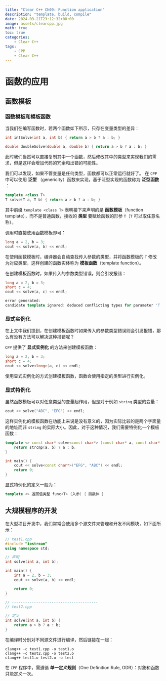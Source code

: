 ```yaml
---
title: "Clear C++ Ch09: Function application"
description: "template, build, compile"
date: 2024-03-21T23:12:32+08:00
image: assets/clearcpp.jpg
math: true
toc: true
categories:
    - Clear C++
tags:
    - CPP
    - Clear C++
---
```


# 函数的应用

## 函数模板

### 函数模板和模板函数

当我们在编写函数时，若两个函数如下所示，只存在变量类型的差异：

```cpp
int intSolve(int a, int b) { return a > b ? a : b; }

double doubleSolve(double a, double b) { return a > b ? a : b; }
```

此时我们当然可以直接复制其中一个函数，然后修改其中的类型来实现我们的需求，但是这样会增加代码的冗余和出错的可能性。

我们可以发现，如果不管变量是任何类型，函数都可以正常运行就好了。
在 `CPP` 中可以使用 **泛型** （genericity）函数来实现，基于泛型实现的函数称为 **泛型函数** ：

```cpp
template <class T>
T solve(T a, T b) { return a > b ? a : b; }
```

其中前缀 `template <class T>` 表明接下来声明的是 **函数模板**（function template），而不是普通函数，接收的 **类型** 要赋给函数的形参 `T`（`T` 可以取任意名称）。

调用时直接使用函数模板即可：

```cpp
long a = 2, b = 3;
cout << solve(a, b) << endl;
```

在使用函数模板时，编译器会自动查找传入参数的类型，并将函数模板的 `T` 修改为对应类型，这样创建的函数实体称为 **模板函数**（template function）。

在创建模板函数时，如果传入的参数类型错误，则会引发报错：

```cpp
long a = 2, b = 3;
short c = 4;
cout << solve(a, c) << endl;

error generated: 
candidate template ignored: deduced conflicting types for parameter 'T' ('long' vs. 'short')
```

### 显式实例化

在上文中我们提到，在创建模板函数时如果传入的参数类型错误则会引发报错，那么有没有方法可以解决这种报错呢？

`CPP` 提供了 **显式实例化** 的方法来创建模板函数：

```cpp
long a = 2, b = 3;
short c = 4;
cout << solve<long>(a, c) << endl;
```

使用显式实例化的方式创建模板函数，函数会使用指定的类型进行实例化。

### 显式特例化

虽然函数模板可以对任意类型的变量起作用，但是对于例如 `string` 类型的变量：

```cpp
cout << solve("ABC", "EFG") << endl;
```

这样实例化的模板函数在功能上来说是没有意义的，因为实际比较的是两个字面量的地址而非 `string` 的实际大小。因此，对于这种情况，我们需要特例化一个模板函数：

```cpp
template <> const char* solve<const char*> (const char* a, const char* b) {
    return strcmp(a, b) ? a : b;
}

int main() {
    cout << solve<const char*>("EFG", "ABC") << endl;
    return 0;
}
```

显式特例化的定义一般为：

```cpp
template <> 返回值类型 func<T> (入参) { 函数体 }
```

## 大规模程序的开发

在大型项目开发中，我们常常会使用多个源文件来管理和开发不同模块，如下面所示：

```cpp
// test1.cpp
#include "iostream"
using namespace std;

// 声明
int solve(int a, int b);

int main() {
    int a = 2, b = 3;
    cout << solve(a, b) << endl;

    return 0;
}

// ---------------------------------------
// test2.cpp

// 定义
int solve(int a, int b) {
    return a > b ? a : b;
}
```

在编译时分别对不同源文件进行编译，然后链接在一起：

```shell
clang++ -c test1.cpp -o test1.o
clang++ -c test2.cpp -o test2.o
clang++ test1.o test2.o -o test
```

在 `CPP` 程序中，需遵循 **单一定义规则**（One Definition Rule, ODR）：对象和函数只能定义一次。

